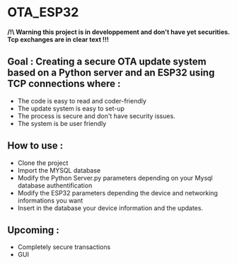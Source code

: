 # OTA_ESP32

**/!\ Warning this project is in developpement and don't have yet securities. Tcp exchanges are in clear text !!!**


## Goal : Creating a secure OTA update system based on a Python server and an ESP32 using TCP connections where :
  - The code is easy to read and coder-friendly
  - The update system is easy to set-up
  - The process is secure and don't have security issues.
  - The system is be user friendly
  
## How to use :
  - Clone the project
  - Import the MYSQL database
  - Modify the Python Server.py parameters depending on your Mysql database authentification
  - Modify the ESP32 parameters depending the device and networking informations you want
  - Insert in the database your device information and the updates.
  
## Upcoming : 
  - Completely secure transactions
  - GUI
